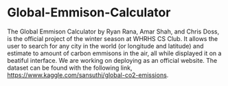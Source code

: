 # Global-Emmison-Calculator

The Global Emmison Calculator by Ryan Rana, Amar Shah, and Chris Doss, is the official project of the winter season at WHRHS CS Club. It allows the user to search for any city in the world (or longitude and latitude) and estimate to amount of carbon emmisons in the air, all while displayed it on a beatiful interface. We are working on deploying as an official website. The dataset can be found with the following link, https://www.kaggle.com/sansuthi/global-co2-emissions.
